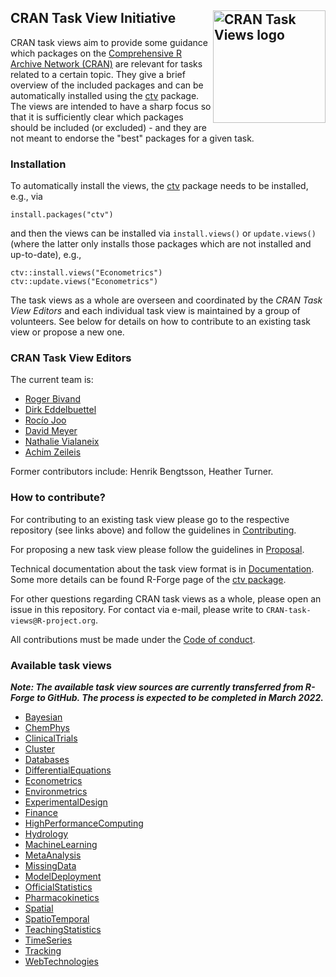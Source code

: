 ## CRAN Task View Initiative <img src="https://avatars.githubusercontent.com/u/61115545" align="right" alt="CRAN Task Views logo" width="180" />

CRAN task views aim to provide some guidance which packages on the
[Comprehensive R Archive Network (CRAN)](https://CRAN.R-project.org/)
are relevant for tasks related to a certain topic. They give a brief
overview of the included packages and can be automatically installed using the
[ctv](https://CRAN.R-project.org/package=ctv) package. The views are intended to
have a sharp focus so that it is sufficiently clear which packages should be
included (or excluded) - and they are not meant to endorse the "best" packages
for a given task.


### Installation

To automatically install the views, the [ctv](https://CRAN.R-project.org/package=ctv)
package needs to be installed, e.g., via

```
install.packages("ctv")
```

and then the views can be installed via `install.views()` or `update.views()`
(where the latter only installs those packages which are not installed and up-to-date),
e.g.,

```
ctv::install.views("Econometrics")
ctv::update.views("Econometrics")
```

The task views as a whole are overseen and coordinated by the _CRAN Task View
Editors_ and each individual task view is maintained by a group of volunteers.
See below for details on how to contribute to an existing task view or propose
a new one.


### CRAN Task View Editors

The current team is:

* [Roger Bivand](https://github.com/rsbivand)
* [Dirk Eddelbuettel](https://github.com/eddelbuettel)
* [Rocío Joo](https://github.com/rociojoo)
* [David Meyer](https://github.com/davidjohannesmeyer)
* [Nathalie Vialaneix](https://github.com/tuxette)
* [Achim Zeileis](https://github.com/zeileis)

Former contributors include: Henrik Bengtsson, Heather Turner.


### How to contribute?

For contributing to an existing task view please go to the respective repository
(see links above) and follow the guidelines in [Contributing](Contributing.md).

For proposing a new task view please follow the guidelines in [Proposal](Proposal.md).

Technical documentation about the task view format is in [Documentation](Documentation.md).
Some more details can be found R-Forge page of the [ctv package](https://ctv.R-Forge.R-project.org/).

For other questions regarding CRAN task views as a whole, please open an issue in this repository.
For contact via e-mail, please write to `CRAN-task-views@R-project.org`.

All contributions must be made under the [Code of conduct](CodeOfConduct.md).


### Available task views

**_Note: The available task view sources are currently transferred from R-Forge to GitHub.
The process is expected to be completed in March 2022._**

* [Bayesian](https://github.com/cran-task-views/Bayesian/)
* [ChemPhys](https://github.com/cran-task-views/ChemPhys/)
* [ClinicalTrials](https://github.com/cran-task-views/ClinicalTrials/)
* [Cluster](https://github.com/cran-task-views/Cluster/)
* [Databases](https://github.com/cran-task-views/Databases/)
* [DifferentialEquations](https://github.com/cran-task-views/DifferentialEquations/)
* [Econometrics](https://github.com/cran-task-views/Econometrics/)
* [Environmetrics](https://github.com/cran-task-views/Environmetrics/)
* [ExperimentalDesign](https://github.com/cran-task-views/ExperimentalDesign/)
* [Finance](https://github.com/cran-task-views/Finance/)
* [HighPerformanceComputing](https://github.com/cran-task-views/HighPerformanceComputing/)
* [Hydrology](https://github.com/cran-task-views/Hydrology/)
* [MachineLearning](https://github.com/cran-task-views/MachineLearning/)
* [MetaAnalysis](https://github.com/cran-task-views/MetaAnalysis/)
* [MissingData](https://github.com/cran-task-views/MissingData/)
* [ModelDeployment](https://github.com/cran-task-views/ModelDeployment/)
* [OfficialStatistics](https://github.com/cran-task-views/OfficialStatistics/)
* [Pharmacokinetics](https://github.com/cran-task-views/Pharmacokinetics/)
* [Spatial](https://github.com/cran-task-views/Spatial/)
* [SpatioTemporal](https://github.com/cran-task-views/SpatioTemporal/)
* [TeachingStatistics](https://github.com/cran-task-views/TeachingStatistics/)
* [TimeSeries](https://github.com/cran-task-views/TimeSeries/)
* [Tracking](https://github.com/cran-task-views/Tracking/)
* [WebTechnologies](https://github.com/cran-task-views/WebTechnologies/)
